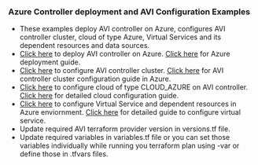 ### Azure Controller deployment and AVI Configuration Examples

* These examples deploy AVI controller on Azure, configures AVI controller cluster, cloud of type Azure, Virtual Services and its dependent resources and data sources.
* [Click here](https://github.com/vmware/terraform-provider-avi/tree/eng/examples/azure/azure_resources) to deploy AVI controller on Azure. [Click here](https://avinetworks.com/docs/20.1/avi-deployment-guide-for-microsoft-azure/) for Azure deployment guide.
* [Click here](https://github.com/vmware/terraform-provider-avi/tree/eng/examples/azure/avi_cluster) to configure AVI controller cluster. [Click here](https://avinetworks.com/docs/20.1/azure-cluster-ip/) for AVI controller cluster configuration guide in Azure.
* [Click here](https://github.com/vmware/terraform-provider-avi/tree/eng/examples/aws/avi_infra) to configure cloud of type CLOUD_AZURE on AVI controller. [Click here](https://avinetworks.com/docs/20.1/configuring-avi-vantage-for-application-delivery-in-microsoft-azure/) for detailed cloud configuration guide.
* [Click here](https://github.com/vmware/terraform-provider-avi/tree/eng/examples/azure/avi_azure_app) to configure Virtual Service and dependent resources in Azure enviornment. [Click here](https://avinetworks.com/docs/20.1/configuration-guide/applications/virtual-services/) for detailed guide to configure virtual service. 
* Update required AVI terraform provider version in versions.tf file.
* Update required variables in variables.tf file or you can set those variables individually while running you terraform plan using -var or define those in .tfvars files.
